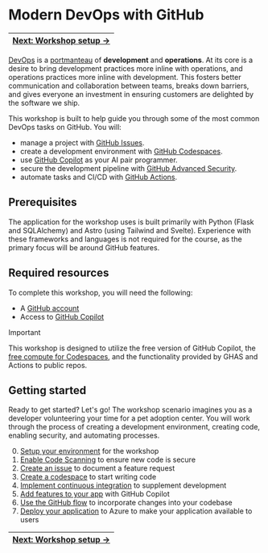 # Modern DevOps with GitHub

| [Next: Workshop setup →][next] |
|:-----------------------------------:|

[DevOps][devops] is a [portmanteau][portmanteau] of **development** and **operations**. At its core is a desire to bring development practices more inline with operations, and operations practices more inline with development. This fosters better communication and collaboration between teams, breaks down barriers, and gives everyone an investment in ensuring customers are delighted by the software we ship.

This workshop is built to help guide you through some of the most common DevOps tasks on GitHub. You will:

- manage a project with [GitHub Issues][github-issues].
- create a development environment with [GitHub Codespaces][github-codespaces].
- use [GitHub Copilot][github-copilot] as your AI pair programmer.
- secure the development pipeline with [GitHub Advanced Security][github-security].
- automate tasks and CI/CD with [GitHub Actions][github-actions].

## Prerequisites

The application for the workshop uses is built primarily with Python (Flask and SQLAlchemy) and Astro (using Tailwind and Svelte). Experience with these frameworks and languages is not required for the course, as the primary focus will be around GitHub features.

## Required resources

To complete this workshop, you will need the following:

- A [GitHub account][github-signup]
- Access to [GitHub Copilot][github-copilot]

> [!IMPORTANT]
> This workshop is designed to utilize the free version of GitHub Copilot, the [free compute for Codespaces][codespaces-free], and the functionality provided by GHAS and Actions to public repos.

## Getting started

Ready to get started? Let's go! The workshop scenario imagines you as a developer volunteering your time for a pet adoption center. You will work through the process of creating a development environment, creating code, enabling security, and automating processes.

0. [Setup your environment][next] for the workshop
1. [Enable Code Scanning][code-scanning] to ensure new code is secure
2. [Create an issue][issues] to document a feature request
3. [Create a codespace][codespaces] to start writing code
4. [Implement continuous integration][testing] to supplement development
5. [Add features to your app][code] with GitHub Copilot
6. [Use the GitHub flow][github-flow] to incorporate changes into your codebase
7. [Deploy your application][deployment] to Azure to make your application available to users

| [Next: Workshop setup →][next] |
|:------------------------------------------:|

[next]: ./0-setup.md
[code]: ./5-code.md
[code-scanning]: ./1-code-scanning.md
[codespaces]: ./3-codespaces.md
[deployment]: ./7-deployment.md
[github-flow]: ./6-github-flow.md
[issues]: ./2-issues.md
[testing]: ./4-continuous-integration.md

[codespaces-free]: https://docs.github.com/billing/concepts/product-billing/github-codespaces#free-and-billed-use-by-personal-accounts
[devops]: https://en.wikipedia.org/wiki/DevOps
[github-actions]: https://github.com/features/actions
[github-codespaces]: https://github.com/features/codespaces
[github-copilot]: https://github.com/features/copilot
[github-issues]: https://github.com/features/issues
[github-security]: https://github.com/features/security
[github-signup]: https://github.com/join
[portmanteau]: https://www.merriam-webster.com/dictionary/portmanteau
